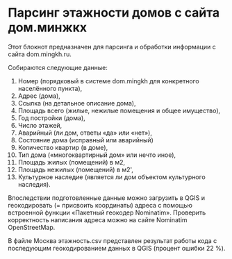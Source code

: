 # Парсинг этажности домов с сайта дом.минжкх

Этот блокнот предназначен для парсинга и обработки информации с сайта dom.mingkh.ru. 

Собираются следующие данные:

1. Номер (порядковый в системе dom.mingkh для конкретного населённого пункта), 
2. Адрес (дома), 
3. Ссылка (на детальное описание дома), 
4. Площадь всего (жилые, нежилые помещения и общее имущество), 
5. Год постройки (дома), 
6. Число этажей,
7. Аварийный (ли дом, ответы «да» или «нет»), 
8. Состояние дома (исправный или аварийный)
9. Количество квартир (в доме), 
10. Тип дома («многоквартирный дом» или нечто иное),
11. Площадь жилых (помещений) в м2, 
12. Площадь нежилых (помещений) в м2', 
13. Культурное наследие (является ли дом объектом культурного наследия).

Впоследствии подготовленные данные можно загрузить в QGIS и геокодировать (= присвоить координаты) адреса с помощью встроенной функции «Пакетный геокодер Nominatim».
Проверить корректность написания адреса можно на сайте Nominatim OpenStreetMap.

В файле Москва этажность.csv представлен результат работы кода с последующим геокодированием данных в QGIS (процент ошибки 22 %).
